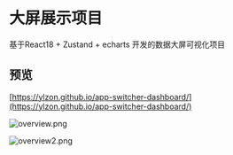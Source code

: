 # 大屏展示项目

基于React18 + Zustand + echarts 开发的数据大屏可视化项目

## 预览

[https://ylzon.github.io/app-switcher-dashboard/](https://ylzon.github.io/app-switcher-dashboard/)

![overview.png](docs/overview.png)

![overview2.png](docs/overview2.png)
